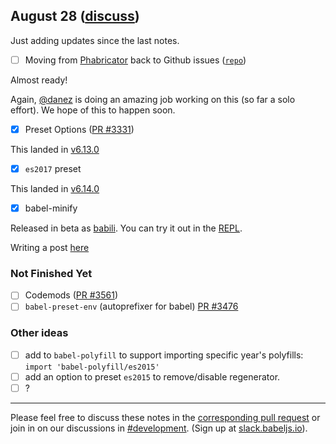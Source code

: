 ## August 28 ([discuss](https://github.com/babel/notes/pull/5))

Just adding updates since the last notes.

- [ ] Moving from [Phabricator](https://phabricator.babeljs.io) back to Github issues ([`repo`](https://github.com/babel/phabricator-to-github))

Almost ready!

Again, [@danez](https://github.com/danez) is doing an amazing job working on this (so far a solo effort). We hope of this to happen soon.

- [x] Preset Options ([PR #3331](https://github.com/babel/babel/pull/3331))

This landed in [v6.13.0](https://github.com/babel/babel/releases/tag/v6.13.0)

- [x] `es2017` preset

This landed in [v6.14.0](http://babeljs.io/blog/2016/08/24/6.14.0)

- [x] babel-minify

Released in beta as [babili](https://github.com/babel/babili). You can try it out in the [REPL](http://babeljs.io/repl/#?babili=true&evaluate=false&lineWrap=false&presets=react&experimental=false&loose=false&spec=false&code=class%20A%20%7B%0A%20%20%0A%7D%0A%0AA()%3B&playground=true).

Writing a post [here](https://github.com/babel/babel.github.io/pull/898)

### Not Finished Yet
- [ ] Codemods ([PR #3561](https://github.com/babel/babel/pull/3561))
- [ ] `babel-preset-env` (autoprefixer for babel) [PR #3476](https://github.com/babel/babel/pull/3476)

### Other ideas
- [ ] add to `babel-polyfill` to support importing specific year's polyfills: `import 'babel-polyfill/es2015'`
- [ ] add an option to preset `es2015` to remove/disable regenerator.
- [ ] ?

---

Please feel free to discuss these notes in the [corresponding pull request](https://github.com/babel/notes/pull/1) or join in on our discussions in [#development](https://babeljs.slack.com/messages/development). (Sign up at [slack.babeljs.io](https://slack.babeljs.io/)).

